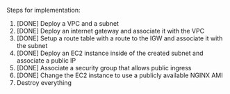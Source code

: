 Steps for implementation:

1.  [DONE] Deploy a VPC and a subnet
2.  [DONE] Deploy an internet gateway and associate it with the VPC
3.  [DONE] Setup a route table with a route to the IGW and associate it with the subnet
4.  [DONE] Deploy an EC2 instance inside of the created subnet and associate a public IP
5.  [DONE] Associate a security group that allows public ingress
6.  [DONE] Change the EC2 instance to use a publicly available NGINX AMI
7.  Destroy everything
